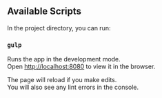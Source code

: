 
## Available Scripts

In the project directory, you can run:

### `gulp`

Runs the app in the development mode.<br />
Open [http://localhost:8080](http://localhost:8000) to view it in the browser.

The page will reload if you make edits.<br />
You will also see any lint errors in the console.
